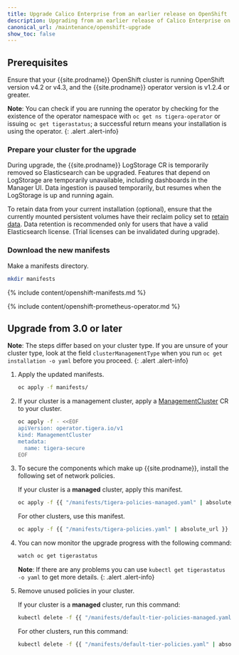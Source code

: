 ```yaml
---
title: Upgrade Calico Enterprise from an earlier release on OpenShift
description: Upgrading from an earlier release of Calico Enterprise on OpenShift.
canonical_url: /maintenance/openshift-upgrade
show_toc: false
---
```


## Prerequisites

Ensure that your {{site.prodname}} OpenShift cluster is running OpenShift
version v4.2 or v4.3, and the {{site.prodname}} operator version is v1.2.4 or greater.

**Note**: You can check if you are running the operator by checking for the existence of the operator namespace
with `oc get ns tigera-operator` or issuing `oc get tigerastatus`; a successful return means your installation is
using the operator.
{: .alert .alert-info}

### Prepare your cluster for the upgrade

During upgrade, the {{site.prodname}} LogStorage CR is temporarily removed so Elasticsearch can be upgraded. Features
that depend on LogStorage are temporarily unavailable, including dashboards in the Manager UI. Data ingestion is paused
temporarily, but resumes when the LogStorage is up and running again.

To retain data from your current installation (optional), ensure that the currently mounted persistent volumes
have their reclaim policy set to [retain data](https://kubernetes.io/docs/tasks/administer-cluster/change-pv-reclaim-policy/).
Data retention is recommended only for users that have a valid Elasticsearch license. (Trial licenses can be invalidated
during upgrade).

### Download the new manifests

Make a manifests directory.

```bash
mkdir manifests
```

{% include content/openshift-manifests.md %}

{% include content/openshift-prometheus-operator.md %}

## Upgrade from 3.0 or later
**Note**: The steps differ based on your cluster type. If you are unsure of your cluster type, look at the field `clusterManagementType` when you run `oc get installation -o yaml` before you proceed.
{: .alert .alert-info}

1. Apply the updated manifests.
   ```bash
   oc apply -f manifests/
   ```

1. If your cluster is a management cluster, apply a [ManagementCluster]({{site.baseurl}}/reference/installation/api#operator.tigera.io/v1.ManagementCluster)
   CR to your cluster.
   ```bash
   oc apply -f - <<EOF
   apiVersion: operator.tigera.io/v1
   kind: ManagementCluster
   metadata:
     name: tigera-secure
   EOF
   ```

1. To secure the components which make up {{site.prodname}}, install the following set of network policies.

   If your cluster is a **managed** cluster, apply this manifest.
   
   ```bash
   oc apply -f {{ "/manifests/tigera-policies-managed.yaml" | absolute_url }}
   ```
   
   For other clusters, use this manifest.
   
   ```bash
   oc apply -f {{ "/manifests/tigera-policies.yaml" | absolute_url }}
   ```

1. You can now monitor the upgrade progress with the following command:
   ```bash
   watch oc get tigerastatus
   ```

     **Note**: If there are any problems you can use `kubectl get tigerastatus -o yaml` to get more details.
     {: .alert .alert-info}

1. Remove unused policies in your cluster.

   If your cluster is a **managed** cluster, run this command:

   ```bash
   kubectl delete -f {{ "/manifests/default-tier-policies-managed.yaml" | absolute_url }}
   ```

   For other clusters, run this command:

   ```bash
   kubectl delete -f {{ "/manifests/default-tier-policies.yaml" | absolute_url }}
   ```
